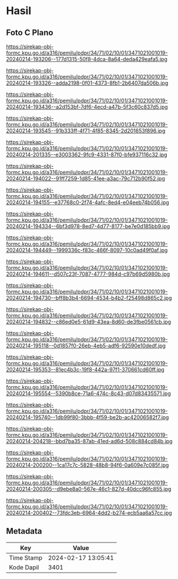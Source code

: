 # Hasil

## Foto C Plano

https://sirekap-obj-formc.kpu.go.id/a316/pemilu/pdpr/34/71/02/10/01/3471021001019-20240214-193206--177d1315-50f8-4dca-8a64-deda429eafa5.jpg

https://sirekap-obj-formc.kpu.go.id/a316/pemilu/pdpr/34/71/02/10/01/3471021001019-20240214-193326--adda2198-0f01-4373-8fb1-2b6407da506b.jpg

https://sirekap-obj-formc.kpu.go.id/a316/pemilu/pdpr/34/71/02/10/01/3471021001019-20240214-193436--a2d153bf-7df6-4ecd-a47b-5f3c60c837d5.jpg

https://sirekap-obj-formc.kpu.go.id/a316/pemilu/pdpr/34/71/02/10/01/3471021001019-20240214-193545--91b333ff-4f71-4f85-8345-2d201653f896.jpg

https://sirekap-obj-formc.kpu.go.id/a316/pemilu/pdpr/34/71/02/10/01/3471021001019-20240214-201335--e3003362-9fc9-4331-87f0-bfe937116c32.jpg

https://sirekap-obj-formc.kpu.go.id/a316/pemilu/pdpr/34/71/02/10/01/3471021001019-20240214-194022--91ff7259-1d85-41ee-a3ac-79c712b90f52.jpg

https://sirekap-obj-formc.kpu.go.id/a316/pemilu/pdpr/34/71/02/10/01/3471021001019-20240214-194155--e37768c0-2f74-4afc-8ed4-e04eeb74b056.jpg

https://sirekap-obj-formc.kpu.go.id/a316/pemilu/pdpr/34/71/02/10/01/3471021001019-20240214-194334--6bf3d978-8ed7-4d77-8177-be7e0d185bb9.jpg

https://sirekap-obj-formc.kpu.go.id/a316/pemilu/pdpr/34/71/02/10/01/3471021001019-20240214-194449--1999336c-f83c-466f-8097-10c0ad49f0af.jpg

https://sirekap-obj-formc.kpu.go.id/a316/pemilu/pdpr/34/71/02/10/01/3471021001019-20240214-194611--d507c23f-7087-4777-984d-c97b69d5980b.jpg

https://sirekap-obj-formc.kpu.go.id/a316/pemilu/pdpr/34/71/02/10/01/3471021001019-20240214-194730--bff8b3b4-6694-4534-b4b2-f25498d865c2.jpg

https://sirekap-obj-formc.kpu.go.id/a316/pemilu/pdpr/34/71/02/10/01/3471021001019-20240214-194832--c86ed0e5-61d9-43ea-8d60-de3fbe0561cb.jpg

https://sirekap-obj-formc.kpu.go.id/a316/pemilu/pdpr/34/71/02/10/01/3471021001019-20240214-195118--0d1857f0-26eb-4eb5-adf6-92590e10dedf.jpg

https://sirekap-obj-formc.kpu.go.id/a316/pemilu/pdpr/34/71/02/10/01/3471021001019-20240214-195353--81ec4b3c-19f8-442a-97f1-370661cd60ff.jpg

https://sirekap-obj-formc.kpu.go.id/a316/pemilu/pdpr/34/71/02/10/01/3471021001019-20240214-195554--5390b8ce-71a6-474c-8c43-d07d83435571.jpg

https://sirekap-obj-formc.kpu.go.id/a316/pemilu/pdpr/34/71/02/10/01/3471021001019-20240214-195740--1db99f80-3bbb-4f59-be2b-ac42006582f7.jpg

https://sirekap-obj-formc.kpu.go.id/a316/pemilu/pdpr/34/71/02/10/01/3471021001019-20240214-204218--bbd7ba35-87ab-41ed-ad6d-508c884cd84b.jpg

https://sirekap-obj-formc.kpu.go.id/a316/pemilu/pdpr/34/71/02/10/01/3471021001019-20240214-200200--1ca17c7c-5828-48b8-94f6-0a609e7c085f.jpg

https://sirekap-obj-formc.kpu.go.id/a316/pemilu/pdpr/34/71/02/10/01/3471021001019-20240214-200305--d9ebe8a0-567e-46c1-827d-40dcc96fc855.jpg

https://sirekap-obj-formc.kpu.go.id/a316/pemilu/pdpr/34/71/02/10/01/3471021001019-20240214-200402--73fdc3eb-6964-4dd2-b274-ecb5aa6a57cc.jpg


## Metadata

| Key        | Value               |
| ---------- | ------------------- |
| Time Stamp | 2024-02-17 13:05:41 |
| Kode Dapil | 3401                |




